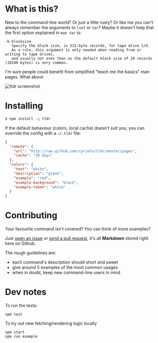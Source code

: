 # What is this?

New to the command-line world? Or just a little rusty?
Or like me you can't always remember the arguments to `lsof` or `tar`?
Maybe it doesn't help that the first option explained in `man tar` is:

```
-b blocksize
   Specify the block size, in 512-byte records, for tape drive I/O.
   As a rule, this argument is only needed when reading from or writing to tape drives,
   and usually not even then as the default block size of 20 records (10240 bytes) is very common.
```

I'm sure people could benefit from simplified "teach me the basics" man pages.
What about:

![tldr screenshot](http://raw.github.com/rprieto/tldr/master/screenshot.png)

# Installing

```bash
$ npm install -g tldr
```

If the default behaviour (colors, local cache) doesn't suit you, you can override the config with a `~/.tldr` file:

```json
{
  "remote": {
    "url": "http://raw.github.com/rprieto/tldr/master/pages",
    "cache": "30 days"
  },
  "colors": {
    "text": "white",
    "description": "green",
    "example": "red",
    "example-background": "black",
    "example-token": "white"
  }
}
```

# Contributing

Your favourite command isn't covered? You can think of more examples?

Just [open an issue](http://github.com/rprieto/tldr/issues) or [send a pull request](https://github.com/rprieto/tldr/pulls), it's all **Markdown** stored right here on Github.

The rough guidelines are:

- each command's description should short and sweet
- give around 5 examples of the most common usages
- when in doubt, keep new command-line users in mind

# Dev notes

To run the tests:

```
npm test
```

To try out new fetching/rendering logic locally

```
npm start
npm run example
```
